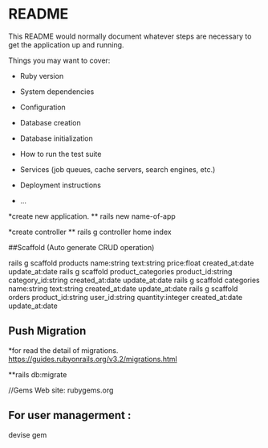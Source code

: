 # README

This README would normally document whatever steps are necessary to get the
application up and running.

Things you may want to cover:

* Ruby version

* System dependencies

* Configuration

* Database creation

* Database initialization

* How to run the test suite

* Services (job queues, cache servers, search engines, etc.)

* Deployment instructions

* ...


*create new application.
** rails new name-of-app


*create controller 
** rails g controller home index


##Scaffold (Auto generate CRUD operation)

rails g scaffold products name:string text:string price:float created_at:date update_at:date
rails g scaffold product_categories product_id:string category_id:string  created_at:date update_at:date
rails g scaffold categories name:string text:string created_at:date update_at:date
rails g scaffold orders product_id:string user_id:string quantity:integer created_at:date update_at:date


## Push Migration 
*for read the detail of migrations.
https://guides.rubyonrails.org/v3.2/migrations.html

**rails db:migrate


//Gems Web site:
rubygems.org
## For user managerment :
devise gem